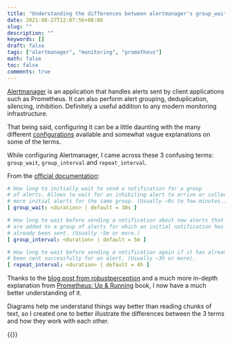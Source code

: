 ```yaml
---
title: "Understanding the differences between alertmanager's group_wait, group_interval and repeat_interval"
date: 2021-08-27T12:07:56+08:00
slug: ""
description: ""
keywords: []
draft: false
tags: ["alertmanager", "monitoring", "prometheus"]
math: false
toc: false
comments: true
---
```


[Alertmanager](https://prometheus.io/docs/alerting/latest/alertmanager/) is an application that handles alerts sent by client applications such as Prometheus. It can also perform alert grouping, deduplication, silencing, inhibition. Definitely a useful addition to any modern monitoring infrastructure.

That being said, configuring it can be a little daunting with the many different [configurations](https://prometheus.io/docs/alerting/latest/configuration/) available and somewhat vague explanations on some of the terms.

While configuring Alertmanager, I came across these 3 confusing terms: `group_wait`, `group_interval` and `repeat_interval`. 

From the [official documentation](https://prometheus.io/docs/alerting/latest/configuration/#route):
```yaml
# How long to initially wait to send a notification for a group
# of alerts. Allows to wait for an inhibiting alert to arrive or collect
# more initial alerts for the same group. (Usually ~0s to few minutes.)
[ group_wait: <duration> | default = 30s ]

# How long to wait before sending a notification about new alerts that
# are added to a group of alerts for which an initial notification has
# already been sent. (Usually ~5m or more.)
[ group_interval: <duration> | default = 5m ]

# How long to wait before sending a notification again if it has already
# been sent successfully for an alert. (Usually ~3h or more).
[ repeat_interval: <duration> | default = 4h ]
```

Thanks to the [blog post from robustperception](https://www.robustperception.io/whats-the-difference-between-group_interval-group_wait-and-repeat_interval) and a much more in-depth explanation from [Prometheus: Up & Running](https://www.oreilly.com/library/view/prometheus-up/9781492034131/) book, I now have a much better understanding of it.

Diagrams help me understand things way better than reading chunks of text, so I created one to better illustrate the differences between the 3 terms and how they work with each other.

{{<zoomable-img src="alertmanager-terms.png" alt="alertmanager-terms-diagram" caption="" >}}